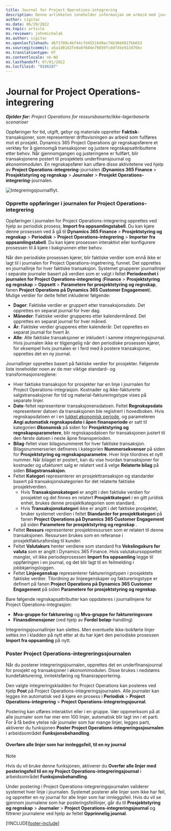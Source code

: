 ```yaml
---
title: Journal for Project Operations-integrering
description: Denne artikkelen inneholder informasjon om arbeid med journalen for integrering i Project Operations.
author: sigitac
ms.date: 06/29/2022
ms.topic: article
ms.reviewer: johnmichalak
ms.author: sigitac
ms.openlocfilehash: d6f1709c4bf44cfd45516d9ac74b30d4817bb653
ms.sourcegitcommit: a5a1d81d2fe0a6f684e79859fcddf45e913d76bc
ms.translationtype: HT
ms.contentlocale: nb-NO
ms.lasthandoff: 07/01/2022
ms.locfileid: "9106287"
---
```

# <a name="integration-journal-in-project-operations"></a>Journal for Project Operations-integrering

_**Gjelder for:** Project Operations for ressursbaserte/ikke-lagerbaserte scenarioer_

Oppføringer for tid, utgift, gebyr og materiale oppretter **Faktisk**-transaksjoner, som representerer driftsvisningen av arbeid som fullføres mot et prosjekt. Dynamics 365 Project Operations gir regnskapsførere et verktøy for å gjennomgå transaksjoner og justere regnskapsattributtene etter behov. Når gjennomgangen og justeringene er fullført, blir transaksjonene postert til prosjektets underfinansjournal og økonomimodulen. En regnskapsfører kan utføre disse aktivitetene ved hjelp av **Project Operations-integrering**-journalen (**Dynamics 365 Finance** > **Prosjektstyring og regnskap** > **Journaler** > **Prosjekt Operations-integrering**-journalen.

![Integreringsjournalflyt.](./media/IntegrationJournal.png)

### <a name="create-records-in-the-project-operations-integration-journal"></a>Opprette oppføringer i journalen for Project Operations-integrering

Oppføringer i journalen for Project Operations-integrering opprettes ved hjelp av periodisk prosess, **Import fra oppsamlingstabell**. Du kan kjøre denne prosessen ved å gå til **Dynamics 365 Finance** > **Prosjektstyring og regnskap** > **Periodisk** > **Project Operations-integrering** > **Importer fra oppsamlingstabell**. Du kan kjøre prosessen interaktivt eller konfigurere prosessen til å kjøre i bakgrunnen etter behov.

Når den periodiske prosessen kjører, blir faktiske verdier som ennå ikke er lagt til i journalen for Project Operations-ingetrering, funnet. Det opprettes en journallinje for hver faktiske transaksjon.
Systemet grupperer journallinjer i separate journaler basert på verdien som er valgt i feltet **Periodeenhet i journalen for Project Operations-integrering** (**Finance** > **Prosjektstyring og regnskap** > **Oppsett** > **Parametere for prosjektstyring og regnskap**, fanen **Project Operations på Dynamics 365 Customer Engagement**). Mulige verdier for dette feltet inkluderer følgende:

  - **Dager**: Faktiske verdier er gruppert etter transaksjonsdato. Det opprettes en separat journal for hver dag.
  - **Måneder**: Faktiske verdier grupperes etter kalendermåned. Det opprettes en separat journal for hver måned.
  - **År**: Faktiske verdier grupperes etter kalenderår. Det opprettes en separat journal for hvert år.
  - **Alle**: Alle faktiske transaksjoner er inkludert i samme integreringsjournal. Hvis journalen ikke er tilgjengelig når den periodiske prosessen kjører, for eksempel hvis journalen er i ferd med å postere transaksjoner, opprettes det en ny journal.

Journallinjer opprettes basert på faktiske verdier for prosjekter. Følgende liste inneholder noen av de mer viktige standard- og transformasjonsreglene:

  - Hver faktiske transaksjon for prosjekter har en linje i journalen for Project Operations-integrasjon. Kostnader og ikke-fakturerte salgstransaksjoner for tid og material-faktureringstype vises på separate linjer.
  - **Dato**-feltet representerer transaksjonensdatoen. Feltet **Regnskapsdato** representerer datoen da transaksjonen ble registrert i hovedboken. Hvis regnskapsdatoen er i en [lukket økonomisk periode](/dynamics365/finance/general-ledger/close-general-ledger-at-period-end), og parameteren **Angi automatisk regnskapsdato i åpen finansperiode** er satt til kategorien **Økonomisk** på siden for **Prosjektstyring og regnskapsparametere**, blir regnskapsdatoen for transaksjonen justert til den første datoen i neste åpne finansperioden.
  - **Bilag**-feltet viser bilagsnummeret for hver faktiske transaksjon. Bilagsnummerserien defineres i kategorien **Nummersekvenser** på siden for **Prosjektstyring og regnskapsparametre**. Hver linje tilordnes et nytt nummer. Når bilaget er postert, kan du vise hvordan transaksjoner for kostnader og ufakturert salg er relatert ved å velge **Relaterte bilag** på siden **Bilagstransaksjon**.
  - Feltet **Kategori** representerer en prosjekttransaksjon og standarder basert på transaksjonskategorien for det relaterte faktiske prosjektverdien.
    - Hvis **Transaksjonskategori** er angitt i den faktiske verdien for prosjektet og det finnes en relatert **Prosjektkategori** i en gitt juridisk enhet, brukes denne prosjektkategorien som standard.
    - Hvis **Transaksjonskategori** ikke er angitt i det faktiske prosjektet, bruker systemet verdien i feltet **Standarder for prosjektkategori** på fanen **Project Operations på Dynamics 365 Customer Engagement** på siden **Parametere for prosjektstyring og regnskap** .
  - Feltet **Ressurs** representerer prosjektressursen som er relatert til denne transaksjonen. Ressursen brukes som en referanse i prosjektfakturaforslag til kunder.
  - Feltet **Valutakurs** henter verdiene som standard fra **Vekslingskurs for valuta** som er angitt i Dynamics 365 Finance. Hvis valutakursoppsettet mangler, vil ikke periodeprosessen **Import fra oppsamling** legge til oppføringen i en journal, og det blir lagt til en feilmelding i jobbkjøringsloggen.
  - Feltet **Linjeegenskap** representerer faktureringstypen i prosjektets faktiske verdier. Tilordning av linjeegenskaper og faktureringstype er definert på fanen **Project Operations på Dynamics 365 Customer Engagement** på siden **Parametere for prosjektstyring og regnskap**.

Bare følgende regnskapsattributter kan oppdateres i journallinjene for Project Operations-integrasjon:

- **Mva-gruppe for fakturering** og **Mva-gruppe for faktureringsvare**
- **Finansdimensjoner** (ved hjelp av **Fordel beløp**-handling)

Integreringsjournallinjer kan slettes. Men eventuelle ikke-bokførte linjer settes inn i kladden på nytt etter at du har kjørt den periodiske prosessen **Import fra oppsamling** på nytt.

### <a name="post-the-project-operations-integration-journal"></a>Poster Project Operations-integreringssjournalen

Når du posterer integreringsjournalen, opprettes det en underfinansjournal for prosjekt og transaksjoner i økonomimodulen. Disse brukes i nedstøms kundefakturering, inntektsføring og finansrapportering.

Den valgte integreringskladden for Project Operations kan posteres ved hjelp **Post** på Project Operations-integreringsjournalen. Alle journaler kan legges inn automatisk ved å kjøre en prosess i **Periodisk** > **Project Operations-integrering** > **Project Operations-integreringsjournal**.

Postering kan utføres interaktivt eller i en gruppe. Vær oppmerksom på at alle journaler som har mer enn 100 linjer, automatisk blir lagt inn i et parti. For å få bedre ytelse når journaler som har mange linjer, legges parti, aktiverer du funksjonen **Poster Project Operations-integreringssjournalen** i arbeidsområdet **Funksjonsbehandling**. 

#### <a name="transfer-all-lines-that-have-posting-errors-to-a-new-journal"></a>Overføre alle linjer som har innleggsfeil, til en ny journal

> [!NOTE]
> Hvis du vil bruke denne funksjonen, aktiverer du **Overfør alle linjer med posteringsfeil til en ny Project Operations-integreringsjournal** i arbeidsområdet **Funksjonsbehandling**.

Under postering i Project Operations-integreringsjournalen validerer systemet hver linje i journalen. Systemet posterer alle linjer som ikke har feil, og oppretter en ny journal for alle linjer som har innleggsfeil. Hvis du vil se gjennom journalene som har posteringsfeillinjer, går du til **Prosjektstyring og regnskap** > **Journaler** > **Project Operations-integreringsjournal** og filtrerer journalene ved hjelp av feltet **Opprinnelig journal**.

[!INCLUDE[footer-include](../includes/footer-banner.md)]
